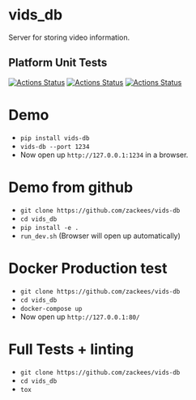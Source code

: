 # vids_db

Server for storing video information.

## Platform Unit Tests
[![Actions Status](https://github.com/zackees/vids-db/workflows/MacOS_Tests/badge.svg)](https://github.com/zackees/vids-db/actions/workflows/test_macos.yml)
[![Actions Status](https://github.com/zackees/vids-db/workflows/Win_Tests/badge.svg)](https://github.com/zackees/vids-db/actions/workflows/test_win.yml)
[![Actions Status](https://github.com/zackees/vids-db/workflows/Ubuntu_Tests/badge.svg)](https://github.com/zackees/vids-db/actions/workflows/test_ubuntu.yml)

# Demo

  * `pip install vids-db`
  * `vids-db --port 1234`
  * Now open up `http://127.0.0.1:1234` in a browser.

# Demo from github

  * `git clone https://github.com/zackees/vids-db`
  * `cd vids_db`
  * `pip install -e .`
  * `run_dev.sh` (Browser will open up automatically)

# Docker Production test

  * `git clone https://github.com/zackees/vids-db`
  * `cd vids_db`
  * `docker-compose up`
  * Now open up `http://127.0.0.1:80/`

# Full Tests + linting

  * `git clone https://github.com/zackees/vids-db`
  * `cd vids_db`
  * `tox`

